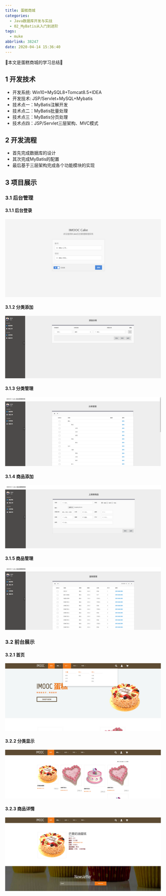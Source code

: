 ```yaml
---
title: 蛋糕商城
categories:
  - Java数据库开发与实战
  - 02_MyBatis从入门到进阶
tags:
  - muke
abbrlink: 38247
date: 2020-04-14 15:36:40
---
```


:star2:本文是蛋糕商城的学习总结:star2:

<!-- more -->

## 1 开发技术

- 开发系统: Win10+MySQL8+Tomcat8.5+IDEA
- 开发技术: JSP/Servlet+MySQL+Mybatis
- 技术点一：MyBatis注解开发
- 技术点二：MyBatis批量处理
- 技术点三：MyBatis分页处理
- 技术点四：JSP/Servlet三层架构、MVC模式

## 2 开发流程

- 首先完成数据库的设计
- 其次完成MyBatis的配置
- 最后基于三层架构完成各个功能模块的实现

## 3 项目展示

### 3.1 后台管理

#### 3.1.1 后台登录

![图片](/images/032_05_01.png)

#### 3.1.2 分类添加

![图片](/images/032_05_02.png)

#### 3.1.3 分类管理

![图片](/images/032_05_03.png)

#### 3.1.4 商品添加

![图片](/images/032_05_04.png)

#### 3.1.5 商品管理

![图片](/images/032_05_05.png)

### 3.2 前台展示

#### 3.2.1 首页

![图片](/images/032_05_06.png)

#### 3.2.2 分类显示

![图片](/images/032_05_07.png)

#### 3.2.3 商品详情

![图片](/images/032_05_08.png)

